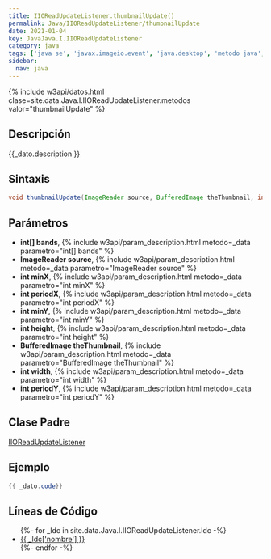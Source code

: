 ```yaml
---
title: IIOReadUpdateListener.thumbnailUpdate()
permalink: Java/IIOReadUpdateListener/thumbnailUpdate
date: 2021-01-04
key: JavaJava.I.IIOReadUpdateListener
category: java
tags: ['java se', 'javax.imageio.event', 'java.desktop', 'metodo java', 'Java 1.0']
sidebar: 
  nav: java
---
```


{% include w3api/datos.html clase=site.data.Java.I.IIOReadUpdateListener.metodos valor="thumbnailUpdate" %}

## Descripción
{{_dato.description }}

## Sintaxis
~~~java
void thumbnailUpdate(ImageReader source, BufferedImage theThumbnail, int minX, int minY, int width, int height, int periodX, int periodY, int[] bands)
~~~

## Parámetros
* **int[] bands**,  {% include w3api/param_description.html metodo=_data parametro="int[] bands" %}
* **ImageReader source**,  {% include w3api/param_description.html metodo=_data parametro="ImageReader source" %}
* **int minX**,  {% include w3api/param_description.html metodo=_data parametro="int minX" %}
* **int periodX**,  {% include w3api/param_description.html metodo=_data parametro="int periodX" %}
* **int minY**,  {% include w3api/param_description.html metodo=_data parametro="int minY" %}
* **int height**,  {% include w3api/param_description.html metodo=_data parametro="int height" %}
* **BufferedImage theThumbnail**,  {% include w3api/param_description.html metodo=_data parametro="BufferedImage theThumbnail" %}
* **int width**,  {% include w3api/param_description.html metodo=_data parametro="int width" %}
* **int periodY**,  {% include w3api/param_description.html metodo=_data parametro="int periodY" %}

## Clase Padre
[IIOReadUpdateListener](/Java/IIOReadUpdateListener/)

## Ejemplo
~~~java
{{ _dato.code}}
~~~

## Líneas de Código
<ul>
{%- for _ldc in site.data.Java.I.IIOReadUpdateListener.ldc -%}
   <li>
       <a href="{{_ldc['url'] }}">{{ _ldc['nombre'] }}</a>
   </li>
{%- endfor -%}
</ul>
